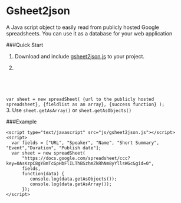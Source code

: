 Gsheet2json
===========

A Java script object to easily read from publicly hosted Google spreadsheets. You can use it as a database for your web application


###Quick Start

1.  Download and include [gsheet2json.js](https://raw.github.com/rumal/Gsheet2json/master/js/gsheet2json.js) to your project.
2.  <pre><code>
var sheet = new spreadSheet(
                    {url to the publicly hosted spreadsheet},
                    {fieldlist as an array},
                    {success function}
          );
</code></pre>
3. Use `sheet.getAsArray()` or `sheet.getAsObjects()`


###Example
```
<script type="text/javascript" src="js/gsheet2json.js"></script>
<script>
  var fields = ["URL", "Speaker", "Name", "Short Summary", "Event","Duration", "Publish date"];
  var sheet = new spreadSheet(
      "https://docs.google.com/spreadsheet/ccc?key=0AsKzpC8gYBmTcGpHbFlILThBSzhmZkRhNm8yYllsWGc&gid=0",
      fields,
      function(data) {
         console.log(data.getAsObjects());
         console.log(data.getAsArray());
      });
</script>
```
